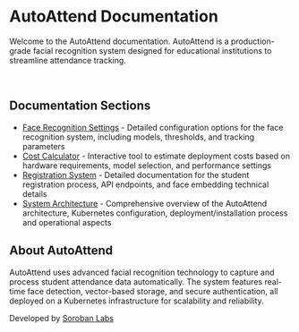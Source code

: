# AutoAttend Documentation

Welcome to the AutoAttend documentation. AutoAttend is a production-grade facial recognition system designed for educational institutions to streamline attendance tracking.

<br>

## Documentation Sections

- [Face Recognition Settings](face-recognition-settings.md) - Detailed configuration options for the face recognition system, including models, thresholds, and tracking parameters
- [Cost Calculator](cost-calculator.md) - Interactive tool to estimate deployment costs based on hardware requirements, model selection, and performance settings
- [Registration System](regis.md) - Detailed documentation for the student registration process, API endpoints, and face embedding technical details
- [System Architecture](kubernetes.md) - Comprehensive overview of the AutoAttend architecture, Kubernetes configuration, deployment/installation process and operational aspects

## About AutoAttend

AutoAttend uses advanced facial recognition technology to capture and process student attendance data automatically. The system features real-time face detection, vector-based storage, and secure authentication, all deployed on a Kubernetes infrastructure for scalability and reliability.

Developed by [Soroban Labs](https://sorobanlabs.io)
